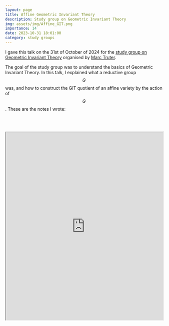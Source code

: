 ```yaml
---
layout: page
title: Affine Geometric Invariant Theory
description: Study group on Geometric Invariant Theory
img: assets/img/Affine_GIT.png
importance: 14
date: 2023-10-31 18:01:00
category: study groups
---
```


I gave this talk on the 31st of October of 2024 for the <a href="https://www.marctruter.com/reading-groups">study group on Geometric Invariant Theory</a> organised by <a href="https://www.marctruter.com/home">Marc Truter</a>.

The goal of the study group was to understand the basics of Geometric Invariant Theory. In this talk, I explained what a reductive group $$G$$ was, and how to construct the GIT quotient of an affine variety by the action of $$G$$. These are the notes I wrote:

<div style="padding-bottom: 100px; padding-top: 50px;">
<iframe src="https://drive.google.com/file/d/1KKUvg_tjRyIpc4vVV3GgyuOzSzCQyMaq/preview" width="100%" height="600px" allow="autoplay"></iframe>
</div>
